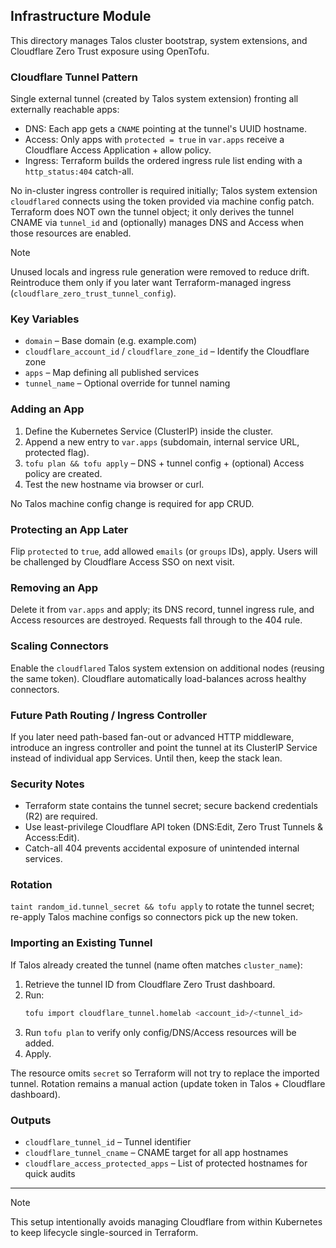 ## Infrastructure Module

This directory manages Talos cluster bootstrap, system extensions, and Cloudflare Zero Trust exposure using OpenTofu.

### Cloudflare Tunnel Pattern

Single external tunnel (created by Talos system extension) fronting all externally reachable apps:

* DNS: Each app gets a `CNAME` pointing at the tunnel's UUID hostname.
* Access: Only apps with `protected = true` in `var.apps` receive a Cloudflare Access Application + allow policy.
* Ingress: Terraform builds the ordered ingress rule list ending with a `http_status:404` catch-all.

No in-cluster ingress controller is required initially; Talos system extension `cloudflared` connects using the token provided via machine config patch. Terraform does NOT own the tunnel object; it only derives the tunnel CNAME via `tunnel_id` and (optionally) manages DNS and Access when those resources are enabled.

> [!NOTE]
> Unused locals and ingress rule generation were removed to reduce drift. Reintroduce them only if you later want Terraform-managed ingress (`cloudflare_zero_trust_tunnel_config`).

### Key Variables

* `domain` – Base domain (e.g. example.com)
* `cloudflare_account_id` / `cloudflare_zone_id` – Identify the Cloudflare zone
* `apps` – Map defining all published services
* `tunnel_name` – Optional override for tunnel naming

### Adding an App

1. Define the Kubernetes Service (ClusterIP) inside the cluster.
2. Append a new entry to `var.apps` (subdomain, internal service URL, protected flag).
3. `tofu plan && tofu apply` – DNS + tunnel config + (optional) Access policy are created.
4. Test the new hostname via browser or curl.

No Talos machine config change is required for app CRUD.

### Protecting an App Later

Flip `protected` to `true`, add allowed `emails` (or `groups` IDs), apply. Users will be challenged by Cloudflare Access SSO on next visit.

### Removing an App

Delete it from `var.apps` and apply; its DNS record, tunnel ingress rule, and Access resources are destroyed. Requests fall through to the 404 rule.

### Scaling Connectors

Enable the `cloudflared` Talos system extension on additional nodes (reusing the same token). Cloudflare automatically load-balances across healthy connectors.

### Future Path Routing / Ingress Controller

If you later need path-based fan-out or advanced HTTP middleware, introduce an ingress controller and point the tunnel at its ClusterIP Service instead of individual app Services. Until then, keep the stack lean.

### Security Notes

* Terraform state contains the tunnel secret; secure backend credentials (R2) are required.
* Use least-privilege Cloudflare API token (DNS:Edit, Zero Trust Tunnels & Access:Edit).
* Catch-all 404 prevents accidental exposure of unintended internal services.

### Rotation

`taint random_id.tunnel_secret && tofu apply` to rotate the tunnel secret; re-apply Talos machine configs so connectors pick up the new token.

### Importing an Existing Tunnel

If Talos already created the tunnel (name often matches `cluster_name`):

1. Retrieve the tunnel ID from Cloudflare Zero Trust dashboard.
2. Run:
	```bash
	tofu import cloudflare_tunnel.homelab <account_id>/<tunnel_id>
	```
3. Run `tofu plan` to verify only config/DNS/Access resources will be added.
4. Apply.

The resource omits `secret` so Terraform will not try to replace the imported tunnel. Rotation remains a manual action (update token in Talos + Cloudflare dashboard).

### Outputs

* `cloudflare_tunnel_id` – Tunnel identifier
* `cloudflare_tunnel_cname` – CNAME target for all app hostnames
* `cloudflare_access_protected_apps` – List of protected hostnames for quick audits

---

> [!NOTE]
> This setup intentionally avoids managing Cloudflare from within Kubernetes to keep lifecycle single-sourced in Terraform.
